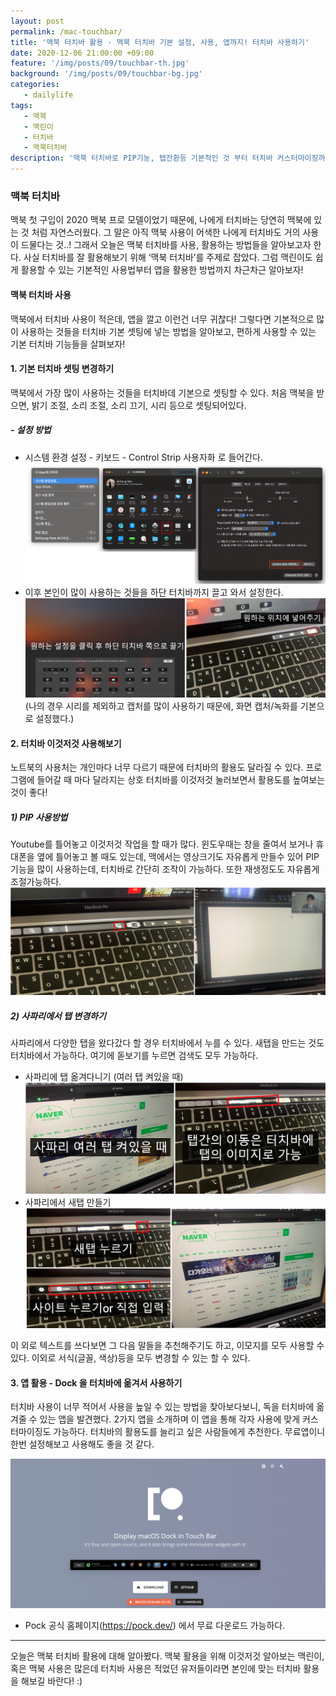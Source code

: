 ```yaml
---
layout: post
permalink: /mac-touchbar/
title: '맥북 터치바 활용 - 맥북 터치바 기본 설정, 사용, 앱까지! 터치바 사용하기'
date: 2020-12-06 21:00:00 +09:00
feature: '/img/posts/09/touchbar-th.jpg'
background: '/img/posts/09/touchbar-bg.jpg'
categories:
   - dailylife
tags:
   - 맥북
   - 맥린이
   - 터치바
   - 맥북터치바
description: '맥북 터치바로 PIP기능, 탭전환등 기본적인 것 부터 터치바 커스터마이징까지! 차근차근 활용해보기'
---
```

### 맥북 터치바

맥북 첫 구입이 2020 맥북 프로 모델이었기 때문에, 나에게 터치바는 당연히 맥북에 있는 것 처럼 자연스러웠다. 그 말은 아직 맥북 사용이 어색한 나에게 터치바도 거의 사용이 드물다는 것..! 그래서 오늘은 맥북 터치바를 사용, 활용하는 방법들을 알아보고자 한다. 사실 터치바를 잘 활용해보기 위해 ‘맥북 터치바’를 주제로 잡았다. 그럼 맥린이도 쉽게 활용할 수 있는 기본적인 사용법부터 앱을 활용한 방법까지 차근차근 알아보자!

#### 맥북 터치바 사용

맥북에서 터치바 사용이 적은데, 앱을 깔고 이런건 너무 귀찮다! 그렇다면 기본적으로 많이 사용하는 것들을 터치바 기본 셋팅에 넣는 방법을 알아보고, 편하게 사용할 수 있는 기본 터치바 기능들을 살펴보자!


#### 1. 기본 터치바 셋팅 변경하기

  맥북에서 가장 많이 사용하는 것들을 터치바데 기본으로 셋팅할 수 있다.
  처음 맥북을 받으면, 밝기 조절, 소리 조절, 소리 끄기, 시리 등으로 셋팅되어있다.

##### - 설정 방법
  - 시스템 환경 설정 - 키보드 - Control Strip 사용자화 로 들어간다.
  ![블로그이미지](/img/posts/09/touchbar-1.png)
  - 이후 본인이 많이 사용하는 것들을 하단 터치바까지 끌고 와서 설정한다.
  ![블로그이미지](/img/posts/09/touchbar-2.png)
  (나의 경우 시리를 제외하고 캡처를 많이 사용하기 때문에, 화면 캡처/녹화를 기본으로 설정했다.)


#### 2. 터치바 이것저것 사용해보기

  노트북의 사용처는 개인마다 너무 다르기 때문에 터치바의 활용도 달라질 수 있다. 프로그램에 들어갈 때 마다 달라지는 상호 터치바를 이것저것 눌러보면서 활용도를 높여보는 것이 좋다!

##### 1) PIP 사용방법
  Youtube를 틀어놓고 이것저것 작업을 할 때가 많다. 윈도우때는 창을 줄여서 보거나 휴대폰을 옆에 틀어놓고 볼 때도 있는데, 맥에서는 영상크기도 자유롭게 만들수 있어  PIP 기능을 많이 사용하는데, 터치바로 간단히 조작이 가능하다. 또한 재생정도도 자유롭게 조절가능하다.
  ![블로그이미지](/img/posts/09/touchbar-3.png)

##### 2) 사파리에서 탭 변경하기
  사파리에서 다양한 탭을 왔다갔다 할 경우 터치바에서 누를 수 있다. 새탭을 만드는 것도 터치바에서 가능하다. 여기에 돋보기를 누르면 검색도 모두 가능하다.
  * 사파리에 탭 옮겨다니기 (여러 탭 켜있을 때)
  ![블로그이미지](/img/posts/09/touchbar-4.png)
  * 사파리에서 새탭 만들기
  ![블로그이미지](/img/posts/09/touchbar-5.png)

이 외로 텍스트를 쓰다보면 그 다음 말들을 추천해주기도 하고, 이모지를 모두 사용할 수 있다. 이외로 서식(글꼴, 색상)등을 모두 변경할 수 있는 할 수 있다.


#### 3. 앱 활용 - Dock 을 터치바에 옮겨서 사용하기

  터치바 사용이 너무 적어서 사용을 높일 수 있는 방법을 찾아보다보니, 독을 터치바에 옮겨줄 수 있는 앱을 발견했다. 2가지 앱을 소개하며 이 앱을 통해 각자 사용에 맞게 커스터마이징도 가능하다. 터치바의 활용도를 늘리고 싶은 사람들에게 추천한다. 무료앱이니 한번 설정해보고 사용해도 좋을 것 같다.

  ![블로그이미지](/img/posts/09/touchbar-6.png)

  * Pock 공식 홈페이지(<https://pock.dev/>) 에서 무료 다운로드 가능하다.

***

오늘은 맥북 터치바 활용에 대해 알아봤다. 맥북 활용을 위해 이것저것 알아보는 맥린이, 혹은 맥북 사용은 많은데 터치바 사용은 적었던 유저들이라면 본인에 맞는 터치바 활용을 해보길 바란다! :)
